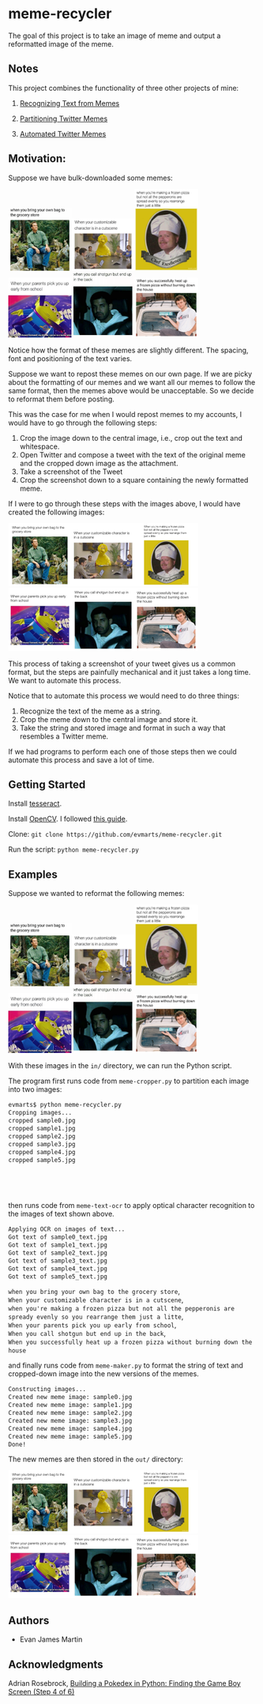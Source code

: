 # meme-recycler

The goal of this project is to take an image of meme and output a reformatted image of the meme. 

## Notes

This project combines the functionality of three other projects of mine: 

1. [Recognizing Text from Memes](https://evmarts.github.io/blog/2017/07/26/meme-text-ocr/)

2. [Partitioning Twitter Memes](https://evmarts.github.io/blog/2017/08/12/meme-cropper/)

3. [Automated Twitter Memes](https://evmarts.github.io/blog/2017/08/03/meme-maker/)

## Motivation:

Suppose we have bulk-downloaded some memes: 

<img src="./figs/sample0.jpg" width="128px" alt=""><img src="./figs/sample1.jpg" width="128px" alt=""><img src="./figs/sample2.jpg" width="128px" alt=""><img src="./figs/sample3.jpg" width="128px" alt=""><img src="./figs/sample4.jpg" width="128px" alt=""><img src="./figs/sample5.jpg" width="128px" alt="">

Notice how the format of these memes are slightly different. The spacing, font and positioning of the text varies.

Suppose we want to repost these memes on our own page. If we are picky about the formatting of our memes and we want all our memes to follow the same format, then the memes above would be unacceptable. So we decide to reformat them before posting.

This was the case for me when I would repost memes to my accounts, I would have to go through the following steps:

1. Crop the image down to the central image, i.e., crop out the text and whitespace. 
2. Open Twitter and compose a tweet with the text of the original meme and the cropped down image as the attachment.
3. Take a screenshot of the Tweet
4. Crop the screenshot down to a square containing the newly formatted meme. 

If I were to go through these steps with the images above, I would have created the following images: 

<img src="./figs/sample_new0.jpg" width="128px" alt=""><img src="./figs/sample_new1.jpg" width="128px" alt=""><img src="./figs/sample_new2.jpg" width="128px" alt=""><img src="./figs/sample_new3.jpg" width="128px" alt=""><img src="./figs/sample_new4.jpg" width="128px" alt=""><img src="./figs/sample_new5.jpg" width="128px" alt="">

This process of taking a screenshot of your tweet gives us a common format, but the steps are painfully mechanical and it just takes a long time. We want to automate this process.

Notice that to automate this process we would need to do three things:

1. Recognize the text of the meme as a string.
2. Crop the meme down to the central image and store it. 
3. Take the string and stored image and format in such a way that resembles a Twitter meme. 

If we had programs to perform each one of those steps then we could automate this process and save a lot of time. 

## Getting Started

Install [tesseract](https://github.com/tesseract-ocr/tesseract/wiki).

Install [OpenCV](https://opencv.org/). I followed [this guide](https://www.pyimagesearch.com/2016/12/19/install-opencv-3-on-macos-with-homebrew-the-easy-way/). 

Clone:
```git clone https://github.com/evmarts/meme-recycler.git```

Run the script:
```python meme-recycler.py```

## Examples

Suppose we wanted to reformat the following memes:

<img src="./figs/sample0.jpg" width="128px" alt=""><img src="./figs/sample1.jpg" width="128px" alt=""><img src="./figs/sample2.jpg" width="128px" alt=""><img src="./figs/sample3.jpg" width="128px" alt=""><img src="./figs/sample4.jpg" width="128px" alt=""><img src="./figs/sample5.jpg" width="128px" alt="">

With these images in the ```in/``` directory, we can run the Python script.

The program first runs code from  ```meme-cropper.py``` to partition each image into two images:

~~~
evmarts$ python meme-recycler.py
Cropping images...
cropped sample0.jpg
cropped sample1.jpg
cropped sample2.jpg
cropped sample3.jpg
cropped sample4.jpg
cropped sample5.jpg
~~~

<img src="./figs/sample0_pic.jpg" width="128px" alt=""><img src="./figs/sample1_pic.jpg" width="128px" alt=""><img src="./figs/sample2_pic.jpg" width="128px" alt=""><img src="./figs/sample3_pic.jpg" width="128px" alt=""><img src="./figs/sample4_pic.jpg" width="128px" alt=""><img src="./figs/sample5_pic.jpg" width="128px" alt="">

<img src="./figs/sample0_text.jpg" width="128px" alt=""><img src="./figs/sample1_text.jpg" width="128px" alt=""><img src="./figs/sample2_text.jpg" width="128px" alt=""><img src="./figs/sample3_text.jpg" width="128px" alt=""><img src="./figs/sample4_text.jpg" width="128px" alt=""><img src="./figs/sample5_text.jpg" width="128px" alt="">

then runs code from ```meme-text-ocr``` to apply optical character recognition to the images of text shown above.

~~~
Applying OCR on images of text...
Got text of sample0_text.jpg
Got text of sample1_text.jpg
Got text of sample2_text.jpg
Got text of sample3_text.jpg
Got text of sample4_text.jpg
Got text of sample5_text.jpg
~~~

```when you bring your own bag to the grocery store```,   
```When your customizable character is in a cutscene```,   
```when you're making a frozen pizza but not all the pepperonis are spready evenly so you rearrange them just a litte```,  
```When your parents pick you up early from school```,   
```When you call shotgun but end up in the back```,   
```When you successfully heat up a frozen pizza without burning down the house```

and finally runs code from ```meme-maker.py``` to format the string of text and cropped-down image into the new versions of the memes.

~~~
Constructing images...
Created new meme image: sample0.jpg
Created new meme image: sample1.jpg
Created new meme image: sample2.jpg
Created new meme image: sample3.jpg
Created new meme image: sample4.jpg
Created new meme image: sample5.jpg
Done!
~~~

The new memes are then stored in the ```out/``` directory:

<img src="./figs/sample_new0.jpg" width="128px" alt=""><img src="./figs/sample_new1.jpg" width="128px" alt=""><img src="./figs/sample_new2.jpg" width="128px" alt=""><img src="./figs/sample_new3.jpg" width="128px" alt=""><img src="./figs/sample_new4.jpg" width="128px" alt=""><img src="./figs/sample_new5.jpg" width="128px" alt="">

## Authors

* Evan James Martin

## Acknowledgments

Adrian Rosebrock, [Building a Pokedex in Python: Finding the Game Boy Screen (Step 4 of 6)](https://www.pyimagesearch.com/2014/04/21/building-pokedex-python-finding-game-boy-screen-step-4-6/)

